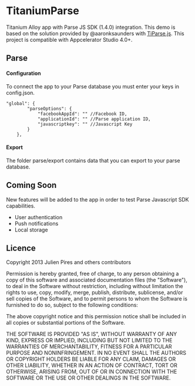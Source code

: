 # TitaniumParse
Titanium Alloy app with Parse JS SDK (1.4.0) integration. This demo is based on the solution provided by @aaronksaunders with [TiParse.js](https://gist.github.com/aaronksaunders/6665528). This project is compatible with Appcelerator Studio 4.0+.

Parse
--------
#### Configuration
To connect the app to your Parse database you must enter your keys in config.json.
```
"global": {
        "parseOptions": {
            "facebookAppId": "" //Facebook ID,
            "applicationId": "" //Parse application ID,
            "javascriptkey": "" //Javascript Key
        }
    },
```

#### Export
The folder parse/export contains data that you can export to your parse database.

Coming Soon
--------
New features will be added to the app in order to test Parse Javascript SDK capabilities.
- User authentication
- Push notifications
- Local storage

Licence
--------
Copyright 2013 Julien Pires and others contributors

Permission is hereby granted, free of charge, to any person obtaining a copy
of this software and associated documentation files (the "Software"), to deal
in the Software without restriction, including without limitation the rights
to use, copy, modify, merge, publish, distribute, sublicense, and/or sell
copies of the Software, and to permit persons to whom the Software is
furnished to do so, subject to the following conditions:

The above copyright notice and this permission notice shall be included in
all copies or substantial portions of the Software.

THE SOFTWARE IS PROVIDED "AS IS", WITHOUT WARRANTY OF ANY KIND, EXPRESS OR
IMPLIED, INCLUDING BUT NOT LIMITED TO THE WARRANTIES OF MERCHANTABILITY,
FITNESS FOR A PARTICULAR PURPOSE AND NONINFRINGEMENT. IN NO EVENT SHALL THE
AUTHORS OR COPYRIGHT HOLDERS BE LIABLE FOR ANY CLAIM, DAMAGES OR OTHER
LIABILITY, WHETHER IN AN ACTION OF CONTRACT, TORT OR OTHERWISE, ARISING FROM,
OUT OF OR IN CONNECTION WITH THE SOFTWARE OR THE USE OR OTHER DEALINGS IN
THE SOFTWARE.